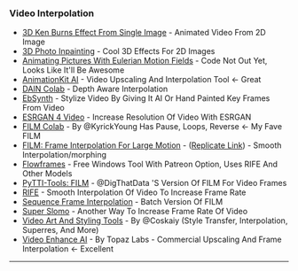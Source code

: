 ### Video Interpolation

* [3D Ken Burns Effect From Single Image](https://colab.research.google.com/drive/1hxx4iSuAOyeI2gCL54vQkpEuBVrIv1hY) - Animated Video From 2D Image
* [3D Photo Inpainting](https://colab.research.google.com/github/fzantalis/colab\_collection/blob/master/3D\_Photo\_Inpainting.ipynb) - Cool 3D Effects For 2D Images
* [Animating Pictures With Eulerian Motion Fields](https://eulerian.cs.washington.edu/) - Code Not Out Yet, Looks Like It'll Be Awesome
* [AnimationKit AI](https://colab.research.google.com/github/sadnow/AnimationKit-AI\_Upscaling-Interpolation\_RIFE-RealESRGAN/blob/main/AnimationKit\_Rife\_RealESRGAN\_Upscaling\_Interpolation.ipynb) - Video Upscaling And Interpolation Tool <- Great
* [DAIN Colab](https://colab.research.google.com/github/baowenbo/DAIN/blob/master/Colab\_DAIN.ipynb) - Depth Aware Interpolation
* [EbSynth](https://ebsynth.com/) - Stylize Video By Giving It AI Or Hand Painted Key Frames From Video
* [ESRGAN 4 Video](https://colab.research.google.com/github/MSFTserver/AI-Colab-Notebooks/blob/main/ESRGAN\_4\_Video.ipynb) - Increase Resolution Of Video With ESRGAN
* [FILM Colab](https://colab.research.google.com/drive/1tbbbnQge0yb0LmnWNchEKNhjtBNC6jX-) - By @KyrickYoung Has Pause, Loops, Reverse <- My Fave FILM
* [FILM: Frame Interpolation For Large Motion](https://github.com/google-research/frame-interpolation) - ([Replicate Link](https://replicate.com/google-research/frame-interpolation)) - Smooth Interpolation/morphing
* [Flowframes](https://nmkd.itch.io/flowframes) - Free Windows Tool With Patreon Option, Uses RIFE And Other Models
* [PyTTI-Tools: FILM](https://colab.research.google.com/github/pytti-tools/frame-interpolation/blob/main/PyTTI\_Tools\_FiLM-colab.ipynb) - @DigThatData 'S Version Of FILM For Video Frames
* [RIFE](https://colab.research.google.com/github/HeylonNHP/RIFE-Colab/blob/main/RIFE\_Colab.ipynb) - Smooth Interpolation Of Video To Increase Frame Rate
* [Sequence Frame Interpolation](https://colab.research.google.com/drive/1VA3Mw2Cr3FoChBE7kQlqbS2W2z8DCdBB?usp=sharing) - Batch Version Of FILM
* [Super Slomo](https://colab.research.google.com/github/tugstugi/dl-colab-notebooks/blob/master/notebooks/SuperSloMo.ipynb) - Another Way To Increase Frame Rate Of Video
* [Video Art And Styling Tools](https://colab.research.google.com/drive/1Y3a76IS\_dqqVqjVGuIFPu91dCUmASkB2) - By @Coskaiy (Style Transfer, Interpolation, Superres, And More)
* [Video Enhance AI](https://www.topazlabs.com/video-enhance-ai/ref/1354/) - By Topaz Labs - Commercial Upscaling And Frame Interpolation <- Excellent

***